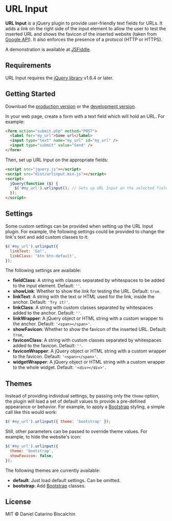 # URL Input

**URL Input** is a jQuery plugin to provide user-friendly text fields for URLs. It adds a link on the right side of the input element to allow the user to test the inserted URL and shows the favicon of the inserted website (taken from [Google API](http://www.google.com/s2/favicons)). It also enforces the presence of a protocol (HTTP or HTTPS).

A demonstration is available at [JSFiddle](https://jsfiddle.net/0qjqnbng/5/).

## Requirements

URL Input requires the [jQuery library](https://jquery.com/) v1.6.4 or later.

## Getting Started

Download the [production version][min] or the [development version][max].

[min]: https://raw.githubusercontent.com/dbiscalchin/urlinput/master/dist/jquery.urlinput.min.js
[max]: https://raw.githubusercontent.com/dbiscalchin/urlinput/master/dist/jquery.urlinput.js

In your web page, create a form with a text field which will hold an URL. For example:

```html
<form action="submit.php" method="POST">
  <label for="my_url">Some url</label>
  <input type="text" name="my_url" id="my_url" />
  <input type="submit" value="Send" />
</form>
```

Then, set up URL Input on the appropriate fields:

```html
<script src="jquery.js"></script>
<script src="dist/urlinput.min.js"></script>
<script>
  jQuery(function ($) {
    $('#my_url').urlinput(); // Sets up URL Input on the selected fields
  });
</script>
```

## Settings

Some custom settings can be provided when setting up the URL Input plugin. For example, the following settings could be provided to change the link's text and add custom classes to it:

```js
$('#my_url').urlinput({
  linkText: 'Go!',
  linkClass: 'btn btn-default',
});
```

The following settings are available:
- **fieldClass**: A string with classes separated by whitespaces to be added to the input element. Default: `''`.
- **showLink**: Whether to show the link for testing the URL. Default: `true`.
- **linkText**: A string with the text or HTML used for the link, inside the anchor. Default: `'Try it!'`.
- **linkClass**: A string with custom classes separated by whitespaces added to the anchor. Default: `''`.
- **linkWrapper**: A jQuery object or HTML string with a custom wrapper to the anchor. Default: `'<span></span>'`.
- **showFavicon**: Whether to show the favicon of the inserted URL. Default: `true`,
- **faviconClass**: A string with custom classes separated by whitespaces added to the favicon. Default: `''`.
- **faviconWrapper**: A jQuery object or HTML string with a custom wrapper to the favicon. Default: `'<span></span>'`.
- **widgetWrapper**: A jQuery object or HTML string with a custom wrapper to the whole widget. Default: `'<div></div>'`.

## Themes

Instead of providing individual settings, by passing only the `theme` option, the plugin will load a set of default values to provide a pre-defined appearance or behavior. For example, to apply a [Bootstrap](http://getbootstrap.com/) styling, a simple call like this would work:

```js
$('#my_url').urlinput({ theme: 'bootstrap' });
```

Still, other parameters can be passed to override theme values. For example, to hide the website's icon:

```js
$('#my_url').urlinput({
  theme: 'bootstrap',
  showFavicon: false,
});
```

The following themes are currently available:
- **default**: Just load default settings. Can be omitted.
- **bootstrap**: Add [Bootstrap](http://getbootstrap.com/) classes.

## License

MIT © Daniel Catarino Biscalchin
